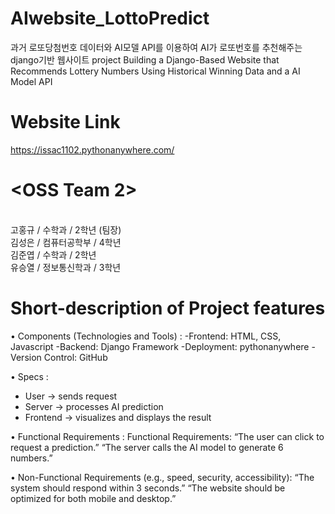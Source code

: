 # AIwebsite_LottoPredict
과거 로또당첨번호 데이터와 AI모델 API를 이용하여 AI가 로또번호를 추천해주는 django기반 웹사이트 project
Building a Django-Based Website that Recommends Lottery Numbers Using Historical Winning Data and a AI Model API

# Website Link
https://issac1102.pythonanywhere.com/

# <OSS Team 2>
<br>고홍규 / 수학과 / 2학년 (팀장)
<br>김성은 / 컴퓨터공학부 / 4학년
<br>김준엽 / 수학과 / 2학년
<br>유승열 / 정보통신학과 / 3학년

# Short-description of Project features
• Components (Technologies and Tools) :
-Frontend: HTML, CSS, Javascript
-Backend: Django Framework
-Deployment: pythonanywhere
-Version Control: GitHub

• Specs :

- User → sends request
- Server → processes AI prediction
- Frontend → visualizes and displays the result

• Functional Requirements :
Functional Requirements:
“The user can click to request a prediction.”
“The server calls the AI model to generate 6 numbers.”

• Non-Functional Requirements (e.g., speed, security, accessibility):
“The system should respond within 3 seconds.”
“The website should be optimized for both mobile and desktop.”
